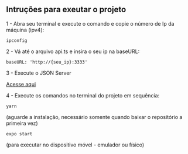 ## Intruções para exeutar o projeto

1 - Abra seu terminal e execute o comando e copie o número de Ip da máquina (ipv4):

<code>ipconfig</code>

2 - Vá até o arquivo api.ts e insira o seu ip na baseURL:

<code>baseURL: 'http://{seu_ip}:3333'</code>

3 - Execute o JSON Server 

[Acesse aqui]()

4 - Execute os comandos no terminal do projeto em sequência:

<code>yarn</code> 

(aguarde a instalação, necessário somente quando baixar o repositório a primeira vez)

<code>expo start</code> 

(para executar no dispositivo móvel - emulador ou físico)

